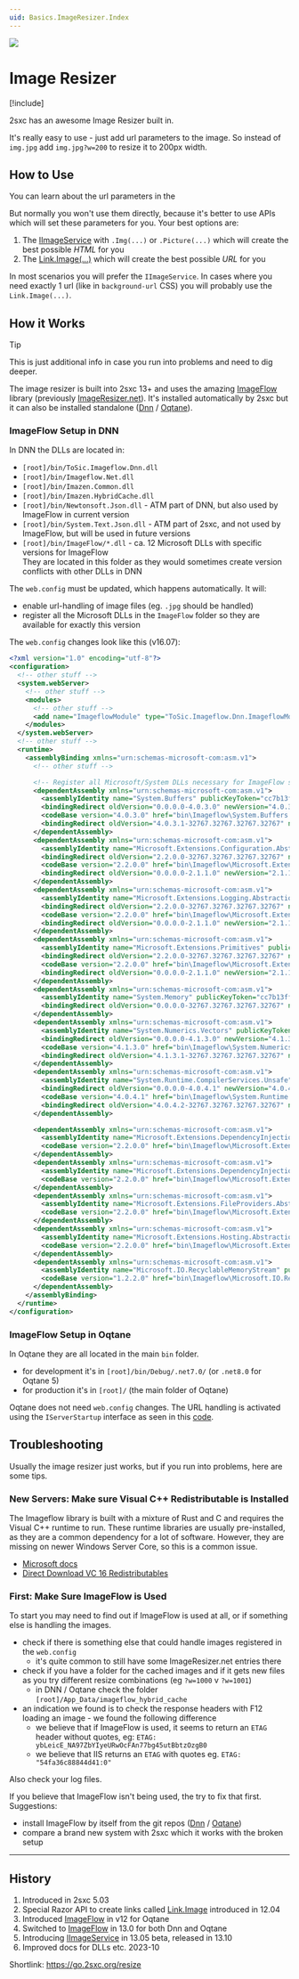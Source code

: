 ```yaml
---
uid: Basics.ImageResizer.Index
---
```


<img src="~/assets/features/image-resizer.svg" class="feature">

# Image Resizer

[!include[](~/pages/basics/stack/_shared-float-summary.md)]
<style>  .context-box-summary .image-resizer    { visibility: visible; } </style>

2sxc has an awesome Image Resizer built in.

It's really easy to use - just add url parameters to the image. So instead of `img.jpg` add `img.jpg?w=200` to resize it to 200px width.


## How to Use

You can learn about the url parameters in the [](xref:Tut.Img.Parameters)

But normally you won't use them directly, because it's better to use APIs which will set these parameters for you.
Your best options are:

1. The [IImageService](xref:ToSic.Sxc.Services.IImageService) with `.Img(...)` or `.Picture(...)` which will create the best possible _HTML_ for you
1. The [Link.Image(...)](xref:NetCode.DynamicCode.Objects.Link.Image) which will create the best possible _URL_ for you

In most scenarios you will prefer the `IImageService`.
In cases where you need exactly 1 url (like in `background-url` CSS) you will probably use the `Link.Image(...)`.


## How it Works

> [!TIP]
> This is just additional info in case you run into problems and need to dig deeper.

The image resizer is built into 2sxc 13+ and uses the amazing [ImageFlow](https://www.imageflow.io/) library (previously [ImageResizer.net](https://imageresizing.net/)).
It's installed automatically by 2sxc but it can also be installed standalone ([Dnn](https://github.com/2sic/dnn-imageflow) / [Oqtane](https://github.com/2sic/oqtane-imageflow)).


### ImageFlow Setup in DNN

In DNN the DLLs are located in:

* `[root]/bin/ToSic.Imageflow.Dnn.dll`
* `[root]/bin/Imageflow.Net.dll`
* `[root]/bin/Imazen.Common.dll`
* `[root]/bin/Imazen.HybridCache.dll`
* `[root]/bin/Newtonsoft.Json.dll` - ATM part of DNN, but also used by ImageFlow in current version
* `[root]/bin/System.Text.Json.dll` - ATM part of 2sxc, and not used by ImageFlow, but will be used in future versions
* `[root]/bin/ImageFlow/*.dll` - ca. 12 Microsoft DLLs with specific versions for ImageFlow  
  They are located in this folder as they would sometimes create version conflicts with other DLLs in DNN

The `web.config` must be updated, which happens automatically.
It will:

* enable url-handling of image files (eg. `.jpg` should be handled)
* register all the Microsoft DLLs in the `ImageFlow` folder so they are available for exactly this version

The `web.config` changes look like this (v16.07):

```xml
<?xml version="1.0" encoding="utf-8"?>
<configuration>
  <!-- other stuff -->
  <system.webServer>
    <!-- other stuff -->
    <modules>
      <!-- other stuff -->
      <add name="ImageflowModule" type="ToSic.Imageflow.Dnn.ImageflowModule, ToSic.Imageflow.Dnn" />
    </modules>
  </system.webServer>
  <!-- other stuff -->
  <runtime>
    <assemblyBinding xmlns="urn:schemas-microsoft-com:asm.v1">
      <!-- other stuff -->

      <!-- Register all Microsoft/System DLLs necessary for ImageFlow so they are available for exactly this version -->
      <dependentAssembly xmlns="urn:schemas-microsoft-com:asm.v1">
        <assemblyIdentity name="System.Buffers" publicKeyToken="cc7b13ffcd2ddd51" />
        <bindingRedirect oldVersion="0.0.0.0-4.0.3.0" newVersion="4.0.3.0" xmlns="urn:schemas-microsoft-com:asm.v1" />
        <codeBase version="4.0.3.0" href="bin\Imageflow\System.Buffers.dll" xmlns="urn:schemas-microsoft-com:asm.v1" />
        <bindingRedirect oldVersion="4.0.3.1-32767.32767.32767.32767" newVersion="4.0.3.0" />
      </dependentAssembly>
      <dependentAssembly xmlns="urn:schemas-microsoft-com:asm.v1">
        <assemblyIdentity name="Microsoft.Extensions.Configuration.Abstractions" publicKeyToken="adb9793829ddae60" />
        <bindingRedirect oldVersion="2.2.0.0-32767.32767.32767.32767" newVersion="2.2.0.0" xmlns="urn:schemas-microsoft-com:asm.v1" />
        <codeBase version="2.2.0.0" href="bin\Imageflow\Microsoft.Extensions.Configuration.Abstractions.dll" xmlns="urn:schemas-microsoft-com:asm.v1" />
        <bindingRedirect oldVersion="0.0.0.0-2.1.1.0" newVersion="2.1.1.0" />
      </dependentAssembly>
      <dependentAssembly xmlns="urn:schemas-microsoft-com:asm.v1">
        <assemblyIdentity name="Microsoft.Extensions.Logging.Abstractions" publicKeyToken="adb9793829ddae60" />
        <bindingRedirect oldVersion="2.2.0.0-32767.32767.32767.32767" newVersion="2.2.0.0" xmlns="urn:schemas-microsoft-com:asm.v1" />
        <codeBase version="2.2.0.0" href="bin\Imageflow\Microsoft.Extensions.Logging.Abstractions.dll" xmlns="urn:schemas-microsoft-com:asm.v1" />
        <bindingRedirect oldVersion="0.0.0.0-2.1.1.0" newVersion="2.1.1.0" />
      </dependentAssembly>
      <dependentAssembly xmlns="urn:schemas-microsoft-com:asm.v1">
        <assemblyIdentity name="Microsoft.Extensions.Primitives" publicKeyToken="adb9793829ddae60" />
        <bindingRedirect oldVersion="2.2.0.0-32767.32767.32767.32767" newVersion="2.2.0.0" xmlns="urn:schemas-microsoft-com:asm.v1" />
        <codeBase version="2.2.0.0" href="bin\Imageflow\Microsoft.Extensions.Primitives.dll" xmlns="urn:schemas-microsoft-com:asm.v1" />
        <bindingRedirect oldVersion="0.0.0.0-2.1.1.0" newVersion="2.1.1.0" />
      </dependentAssembly>
      <dependentAssembly xmlns="urn:schemas-microsoft-com:asm.v1">
        <assemblyIdentity name="System.Memory" publicKeyToken="cc7b13ffcd2ddd51" />
        <bindingRedirect oldVersion="0.0.0.0-32767.32767.32767.32767" newVersion="4.0.1.2" />
      </dependentAssembly>
      <dependentAssembly xmlns="urn:schemas-microsoft-com:asm.v1">
        <assemblyIdentity name="System.Numerics.Vectors" publicKeyToken="b03f5f7f11d50a3a" />
        <bindingRedirect oldVersion="0.0.0.0-4.1.3.0" newVersion="4.1.3.0" xmlns="urn:schemas-microsoft-com:asm.v1" />
        <codeBase version="4.1.3.0" href="bin\Imageflow\System.Numerics.Vectors.dll" xmlns="urn:schemas-microsoft-com:asm.v1" />
        <bindingRedirect oldVersion="4.1.3.1-32767.32767.32767.32767" newVersion="4.1.4.0" />
      </dependentAssembly>
      <dependentAssembly xmlns="urn:schemas-microsoft-com:asm.v1">
        <assemblyIdentity name="System.Runtime.CompilerServices.Unsafe" publicKeyToken="b03f5f7f11d50a3a" />
        <bindingRedirect oldVersion="0.0.0.0-4.0.4.1" newVersion="4.0.4.1" xmlns="urn:schemas-microsoft-com:asm.v1" />
        <codeBase version="4.0.4.1" href="bin\Imageflow\System.Runtime.CompilerServices.Unsafe.dll" xmlns="urn:schemas-microsoft-com:asm.v1" />
        <bindingRedirect oldVersion="4.0.4.2-32767.32767.32767.32767" newVersion="6.0.0.0" />
      </dependentAssembly>

      <dependentAssembly xmlns="urn:schemas-microsoft-com:asm.v1">
        <assemblyIdentity name="Microsoft.Extensions.DependencyInjection.Abstractions" publicKeyToken="adb9793829ddae60" />
        <codeBase version="2.2.0.0" href="bin\Imageflow\Microsoft.Extensions.DependencyInjection.Abstractions.dll" />
      </dependentAssembly>
      <dependentAssembly xmlns="urn:schemas-microsoft-com:asm.v1">
        <assemblyIdentity name="Microsoft.Extensions.DependencyInjection" publicKeyToken="adb9793829ddae60" />
        <codeBase version="2.2.0.0" href="bin\Imageflow\Microsoft.Extensions.DependencyInjection.dll" />
      </dependentAssembly>
      <dependentAssembly xmlns="urn:schemas-microsoft-com:asm.v1">
        <assemblyIdentity name="Microsoft.Extensions.FileProviders.Abstractions" publicKeyToken="adb9793829ddae60" />
        <codeBase version="2.2.0.0" href="bin\Imageflow\Microsoft.Extensions.FileProviders.Abstractions.dll" />
      </dependentAssembly>
      <dependentAssembly xmlns="urn:schemas-microsoft-com:asm.v1">
        <assemblyIdentity name="Microsoft.Extensions.Hosting.Abstractions" publicKeyToken="adb9793829ddae60" />
        <codeBase version="2.2.0.0" href="bin\Imageflow\Microsoft.Extensions.Hosting.Abstractions.dll" />
      </dependentAssembly>
      <dependentAssembly xmlns="urn:schemas-microsoft-com:asm.v1">
        <assemblyIdentity name="Microsoft.IO.RecyclableMemoryStream" publicKeyToken="31bf3856ad364e35" />
        <codeBase version="1.2.2.0" href="bin\Imageflow\Microsoft.IO.RecyclableMemoryStream.dll" />
      </dependentAssembly>
    </assemblyBinding>
  </runtime>
</configuration>
```


### ImageFlow Setup in Oqtane

In Oqtane they are all located in the main `bin` folder.

* for development it's in `[root]/bin/Debug/.net7.0/` (or `.net8.0` for Oqtane 5)
* for production it's in `[root]/` (the main folder of Oqtane)

Oqtane does not need `web.config` changes.
The URL handling is activated using the `IServerStartup` interface
as seen in this [code](https://github.com/2sic/oqtane-imageflow/blob/ac4f70229247fdba6b0037891aa353810bc40eda/Src/Server/Startup.cs).


## Troubleshooting

Usually the image resizer just works, but if you run into problems, here are some tips.

### New Servers: Make sure Visual C++ Redistributable is Installed

The Imageflow library is built with a mixture of Rust and C and requires the Visual C++ runtime to run.
These runtime libraries are usually pre-installed, as they are a common dependency for a lot of software.
However, they are missing on newer Windows Server Core, so this is a common issue.

* [Microsoft docs](https://learn.microsoft.com/en-us/cpp/windows/latest-supported-vc-redist?view=msvc-170)
* [Direct Download VC 16 Redistributables](https://aka.ms/vs/16/release/vc_redist.x64.exe)

### First: Make Sure ImageFlow is Used

To start you may need to find out if ImageFlow is used at all, or if something else is handling the images.

* check if there is something else that could handle images registered in the `web.config`
  * it's quite common to still have some ImageResizer.net entries there
* check if you have a folder for the cached images and if it gets new files as you try different resize combinations (eg `?w=1000` v `?w=1001`)
  * in DNN / Oqtane check the folder `[root]/App_Data/imageflow_hybrid_cache`
* an indication we found is to check the response headers with F12 loading an image - we found the following difference
  * we believe that if ImageFlow is used, it seems to return an `ETAG` header without quotes, eg: `ETAG: ybLeicE_NA97ZbYIyeURwOcFAn77bg45utBbtzOzgB0`
  * we believe that IIS returns an `ETAG` with quotes eg. `ETAG: "54fa36c88844d41:0"`

Also check your log files.

If you believe that ImageFlow isn't being used, the try to fix that first. Suggestions:

* install ImageFlow by itself from the git repos ([Dnn](https://github.com/2sic/dnn-imageflow) / [Oqtane](https://github.com/2sic/oqtane-imageflow))
* compare a brand new system with 2sxc which it works with the broken setup

---

## History

1. Introduced in 2sxc 5.03
1. Special Razor API to create links called [Link.Image](xref:NetCode.DynamicCode.Objects.Link.Image) introduced in 12.04
1. Introduced [ImageFlow](https://www.imageflow.io/) in v12 for Oqtane
1. Switched to [ImageFlow](https://www.imageflow.io/) in 13.0 for both Dnn and Oqtane
1. Introducing [IImageService](xref:ToSic.Sxc.Services.IImageService) in 13.05 beta, released in 13.10
1. Improved docs for DLLs etc. 2023-10

Shortlink: <https://go.2sxc.org/resize>
